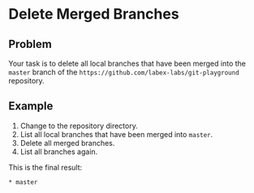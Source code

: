 # Delete Merged Branches

## Problem

Your task is to delete all local branches that have been merged into the `master` branch of the `https://github.com/labex-labs/git-playground` repository.

## Example

1. Change to the repository directory.
2. List all local branches that have been merged into `master`.
3. Delete all merged branches.
4. List all branches again.

This is the final result:
```
* master
```
